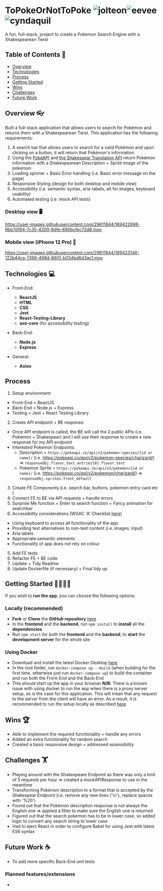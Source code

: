 # ToPokeOrNotToPoke ![jolteon](https://user-images.githubusercontent.com/29611844/169423778-36b21a01-83d7-4056-beea-865223837801.gif)![eevee](https://user-images.githubusercontent.com/29611844/169423831-ffbe8c3d-ec5f-4aa1-b6e7-b65af24fac34.gif)![cyndaquil](https://user-images.githubusercontent.com/29611844/169423858-db7c0fec-22fb-4f9d-bc4c-e6ff19148740.gif)

A fun, full-stack, project to create a Pokemon Search Engine with a Shakespearean Twist 

## Table of Contents 📖

- [Overview](#overview-)
- [Technologies](#technologies-)
- [Process](#process-)
- [Getting Started](#getting-started-)
- [Wins](#wins-)
- [Challenges](#challenges-)
- [Future Work](#future-work-)

## Overview 👓
Built a full-stack application that allows users to search for Pokémon and returns them with a Shakespearean Twist. This application has the following requirements:

1. A search bar that allows users to search for a valid Pokémon and upon clicking on a button, it will return that Pokémon's information
2. Using the [PokéAPI](https://pokeapi.co/) and [the Shakespear Translation API](https://funtranslations.com/api/shakespeare#endpoint) return Pokémon information with a Shakespearean Description + Sprite image of the pokemon
3. Loading spinner + Basic Error handling (i.e. Basic error message on the page) 
4. Responsive Styling (design for both desktop and mobile view)
5. Accessibility (i.e. semantic syntax, aria-labels, alt for images, keyboard usability)
6. Automated testing (i.e. mock API tests)

### Desktop view 🖥️

https://user-images.githubusercontent.com/29611844/169422998-9bb7d164-7c35-4200-8dfe-690bcfec72d8.mov

### Mobile view (iPhone 12 Pro) 📱

https://user-images.githubusercontent.com/29611844/169423146-122b44ce-1399-498d-8601-b034bd6d3ac1.mov

## Technologies 💻

- Front-End:
    - **ReactJS**
    - **HTML**
    - **CSS**
    - **Jest**
    - **React-Testing-Library**
    - **axe-core** (for accessibility testing)

- Back-End:
    - **Node.js**
    - **Express**

- General:
    - **Axios**

## Process

1. Setup environment:
  * Front-End = ReactJS
  * Back-End = Node.js + Express
  * Testing = Jest + React Testing Library
2. Create API endpoint + BE response:
  * Once API endpoint is called, the BE will call the 2 public APIs (i.e. Pokemon + Shakespear) and I will use their response to create a new response for my API endpoint 
  * Interested Pokemon Endpoints:
    * Description = `https://pokeapi.co/api/v2/pokemon-species/{id or name}/` (i.e. https://pokeapi.co/api/v2/pokemon-species/charizard/) => `responseObj.flavor_text_entries[0].flavor_text`
    * Pokemon Sprite = `https://pokeapi.co/api/v2/pokemon/{id or name}/` (i.e. https://pokeapi.co/api/v2/pokemon/charizard/) => `responseObj.sprites.front_default`
3. Create FE Components (i.e. search bar, buttons, pokemon entry card etc )
4. Connect FE to BE via API requests + handle errors
5. Surprise Me function + Enter to search function + Fancy animation for searchbar
6. Accessibility considerations (WGAC 'A' Checklist [here](https://www.wuhcag.com/wcag-checklist/))
  * Using keyboard to access all functionality of the app
  * Providing text alternatives to non-text content (i.e. images, input)
  * Aria labels
  * Appropriate semantic elements
  * Functionality of app does not rely on colour
5. Add FE tests
7. Refactor FE + BE code
8. Update + Tidy Readme
9. Update Dockerfile (if necessary) + Final tidy up

## Getting Started 🏃‍♂️🏃‍♀️

If you wish to **run the app**, you can choose the following options:

### Locally (recommended)
- **Fork** or **Clone** the **GitHub repository** [here](https://github.com/tams2429/to_poke_or_not_to_poke)
- In the **frontend** and the **backend**, run `npm install` to **install** all the **dependencies**
- Run `npm start` for both the **frontend** and the **backend**, to **start** the **development server** for the whole site

### Using Docker
- Download and install the latest Docker Desktop [here](https://docs.docker.com/desktop/mac/install/)
- In the root folder, run `docker-compose up --build` (when building for the first time, otherwise just run `docker-compose up`) to build the container and run both the Front-End and the Back-End
- This should start up the app in your browser
**N/B:** There is a known issue with using docker to run the app when there is a proxy server setup, as is the case for this application. This will mean that any request to the server from the client will have an error. As a result, it is recommended to run the setup locally as described [here](###locally-)


## Wins 🏆

- Able to implement the required functionality + handle any errors
- Added an extra functionality for random search
- Created a basic responsive design + addressed assessibility

## Challenges 🏋️

- Playing around with the Shakespeare Endpoint as there was only a limit of 5 requests per hour => created a mockAPIResponse to use in the meantime 
- Transforming Pokémon description to a format that is accepted by the Shakespear Endpoint (i.e. remove any new lines ('\n'), replace spaces with '%20')
- Found out that the Pokémon description response is not always the English one => applied a filter to make sure the English one is returned
- Figured out that the search pokemon has to be in lower case, so added logic to convert any search string to lower case
- Had to eject React in order to configure Babel for using Jest with latest ES6 syntax


## Future Work ☕

- To add more specific Back-End unit tests 
### Planned features/extensions

- 
